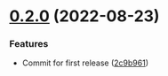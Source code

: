 # [0.2.0](https://github.com/cdloh/cloudflare-esi/compare/v0.1.2...v0.2.0) (2022-08-23)


### Features

* Commit for first release ([2c9b961](https://github.com/cdloh/cloudflare-esi/commit/2c9b9614c1809e0592052072f2563589b93751d9))
